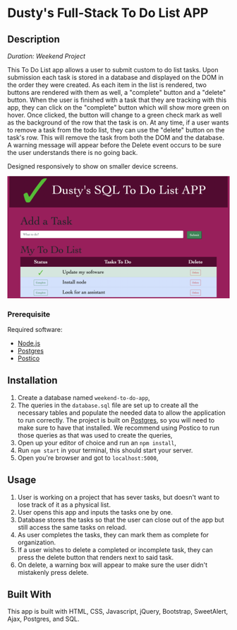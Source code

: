 # Dusty's Full-Stack To Do List APP

## Description

_Duration: Weekend Project_

This To Do List app allows a user to submit custom to do list tasks. Upon submission each task is stored in a database and displayed on the DOM in the order they were created. As each item in the list is rendered, two buttons are rendered with them as well, a "complete" button and a "delete" button. When the user is finished with a task that they are tracking with this app, they can click on the "complete" button which will show more green on hover. Once clicked, the button will change to a green check mark as well as the background of the row that the task is on. At any time, if a user wants to remove a task from the todo list, they can use the "delete" button on the task's row. This will remove the task from both the DOM and the database. A warning message will appear before the Delete event occurs to be sure the user understands there is no going back.

Designed responsively to show on smaller device screens.

![To Do List App](./TodoListApp.png)

### Prerequisite

Required software:

- [Node.js](https://nodejs.org/en/)
- [Postgres](https://www.postgresql.org/download/)
- [Postico](https://eggerapps.at/postico/)

## Installation

1. Create a database named `weekend-to-do-app`,
2. The queries in the `database.sql` file are set up to create all the necessary tables and populate the needed data to allow the application to run correctly. The project is built on [Postgres](https://www.postgresql.org/download/), so you will need to make sure to have that installed. We recommend using Postico to run those queries as that was used to create the queries,
3. Open up your editor of choice and run an `npm install`,
4. Run `npm start` in your terminal, this should start your server.
5. Open you're browser and got to `localhost:5000`,

## Usage

1. User is working on a project that has sever tasks, but doesn't want to lose track of it as a physical list.
2. User opens this app and inputs the tasks one by one.
3. Database stores the tasks so that the user can close out of the app but still access the same tasks on reload.
4. As user completes the tasks, they can mark them as complete for organization.
5. If a user wishes to delete a completed or incomplete task, they can press the delete button that renders next to said task.
6. On delete, a warning box will appear to make sure the user didn't mistakenly press delete.

## Built With

This app is built with HTML, CSS, Javascript, jQuery, Bootstrap, SweetAlert, Ajax, Postgres, and SQL.

